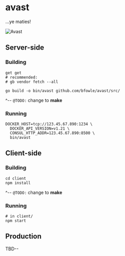 # avast
...ye maties!

![Avast](https://media.giphy.com/media/E8KFBhPh2s3ra/giphy.gif)

## Server-side

### Building

```
get get
# recommended:
# gb vendor fetch --all

go build -o bin/avast github.com/bfowle/avast/src/
```

^-- `@TODO:` change to **make**

### Running

```
DOCKER_HOST=tcp://123.45.67.890:1234 \
  DOCKER_API_VERSION=v1.21 \
  CONSUL_HTTP_ADDR=123.45.67.890:8500 \
  bin/avast
```
  
## Client-side

### Building

```
cd client
npm install
```

^-- `@TODO:` change to **make**

### Running

```
# in client/
npm start
```

## Production

TBD--
